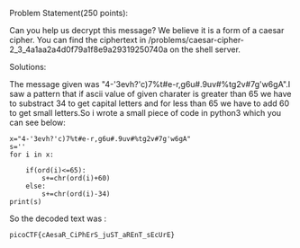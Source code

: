Problem Statement(250 points):

Can you help us decrypt this message? We believe it is a form of a caesar cipher. You can find the ciphertext in /problems/caesar-cipher-2_3_4a1aa2a4d0f79a1f8e9a29319250740a on the shell server.

Solutions:

The message given was "4-'3evh?'c)7%t#e-r,g6u#.9uv#%tg2v#7g'w6gA".I saw a pattern that if ascii value of given charater is greater than 65 we have to substract 34 to get capital letters and for less than 65 we have to add 60 to get small letters.So i wrote a small piece of code in python3 which you can see below: 

	x="4-'3evh?'c)7%t#e-r,g6u#.9uv#%tg2v#7g'w6gA"
	s=''
	for i in x:
		
		if(ord(i)<=65):
			s+=chr(ord(i)+60)
		else:
			s+=chr(ord(i)-34)
	print(s)

So the decoded text was :

	picoCTF{cAesaR_CiPhErS_juST_aREnT_sEcUrE}

